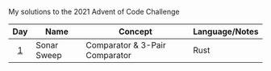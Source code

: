 My solutions to the 2021 Advent of Code Challenge

| Day           | Name                      | Concept                           | Language/Notes |
| :-----------: | ------------------------- | ------------------------------    | -------------- |
| [1](day_1)    | Sonar Sweep               | Comparator & 3-Pair Comparator    | Rust           |
